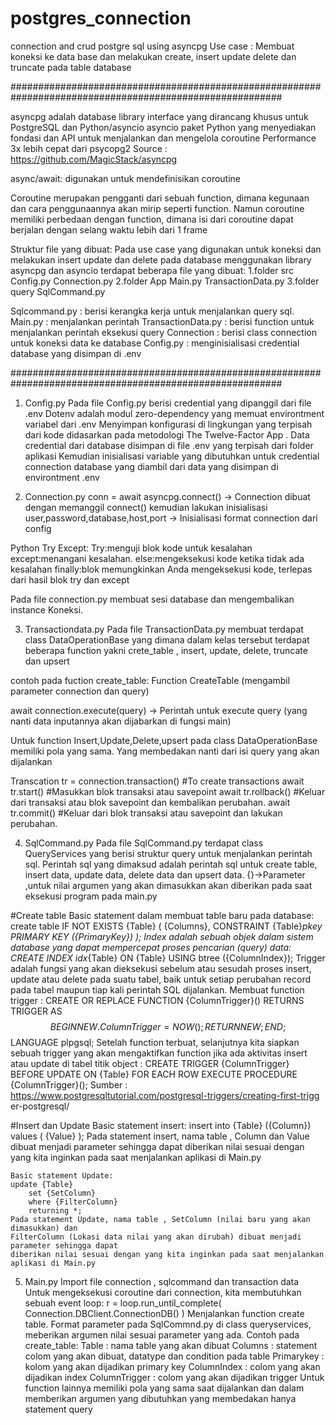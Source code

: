 # postgres_connection
connection and crud postgre sql using asyncpg 
Use case :
Membuat koneksi ke data base dan melakukan create, insert update delete dan truncate pada table database

#########################################################################################################
  
asyncpg adalah database library interface yang dirancang khusus untuk PostgreSQL dan Python/asyncio
asyncio paket Python yang menyediakan fondasi dan API untuk menjalankan dan mengelola coroutine
Performance 3x lebih cepat dari psycopg2
Source : https://github.com/MagicStack/asyncpg

async/await: digunakan untuk mendefinisikan coroutine

Coroutine merupakan pengganti dari sebuah function, 
dimana kegunaan dan cara penggunaannya akan mirip seperti function. 
Namun coroutine memiliki perbedaan dengan function, dimana isi dari coroutine 
dapat berjalan dengan selang waktu lebih dari 1 frame

Struktur file yang dibuat:
Pada use case yang digunakan untuk koneksi dan melakukan insert update dan delete 
pada database menggunakan library asyncpg dan asyncio terdapat beberapa file yang dibuat:
1.folder src 
  Config.py
  Connection.py
2.folder App
  Main.py
  TransactionData.py
3.folder query
  SqlCommand.py

Sqlcommand.py : berisi kerangka kerja untuk menjalankan query sql.
Main.py : menjalankan perintah
TransactionData.py : berisi function untuk menjalankan perintah eksekusi query 
Connection : berisi class connection untuk koneksi data ke database
Config.py : menginisialisasi credential database yang disimpan di .env

#########################################################################################################
1. Config.py
Pada file Config.py berisi credential yang dipanggil dari file .env 
Dotenv adalah modul zero-dependency yang memuat environtment variabel dari .env
Menyimpan konfigurasi di lingkungan yang terpisah dari kode didasarkan pada metodologi The Twelve-Factor App .
Data credential dari database disimpan di file .env yang terpisah dari folder aplikasi
Kemudian inisialisasi variable yang dibutuhkan untuk credential connection database yang diambil dari data 
yang disimpan di environtment .env
 
2. Connection.py
 conn = await asyncpg.connect() -> Connection dibuat dengan memanggil connect()
 kemudian lakukan inisialisasi user,password,database,host,port -> Inisialisasi format connection dari config
 
 Python Try Except:
 Try:menguji blok kode untuk kesalahan 
 except:menangani kesalahan.
 else:mengeksekusi kode ketika tidak ada kesalahan
 finally:blok memungkinkan Anda mengeksekusi kode, terlepas dari hasil blok try dan except
 
 Pada file connection.py membuat sesi database dan mengembalikan instance Koneksi.
 
3. Transactiondata.py
Pada file TransactionData.py membuat terdapat class DataOperationBase yang dimana dalam kelas tersebut terdapat 
beberapa function yakni crete_table , insert, update, delete, truncate dan upsert

contoh pada fuction create_table:
Function CreateTable (mengambil parameter connection dan query)

await connection.execute(query) -> Perintah untuk execute query (yang nanti data inputannya akan dijabarkan di fungsi main)
                   
Untuk function Insert,Update,Delete,upsert pada class DataOperationBase memiliki pola yang sama. 
Yang membedakan nanti dari isi query yang akan dijalankan

Transcation
tr = connection.transaction() #To create transactions
await tr.start() #Masukkan blok transaksi atau savepoint
await tr.rollback() #Keluar dari transaksi atau blok savepoint dan kembalikan perubahan.
await tr.commit() #Keluar dari blok transaksi atau savepoint dan lakukan perubahan.

4. SqlCommand.py
Pada file SqlCommand.py terdapat class QueryServices yang berisi struktur query untuk menjalankan perintah sql. 
Perintah sql yang dimaksud adalah perintah sql untuk create table, insert data, update data, delete data dan upsert data.
{}->Parameter ,untuk nilai argumen yang akan dimasukkan akan diberikan pada saat eksekusi program pada main.py

#Create table
  Basic statement dalam membuat table baru pada database:
   create table IF NOT EXISTS {Table} (
            {Columns},
            CONSTRAINT {Table}_pkey PRIMARY KEY ({PrimaryKey})
        );
  Index adalah sebuah objek dalam sistem database yang dapat mempercepat proses pencarian (query) data:
    CREATE INDEX idx_{Table} ON {Table} USING btree ({ColumnIndex});
  Trigger adalah fungsi yang akan dieksekusi sebelum atau sesudah proses insert, update atau delete pada suatu tabel, 
  baik untuk setiap perubahan record pada tabel maupun tiap kali perintah SQL dijalankan.
  Membuat function trigger :
    CREATE OR REPLACE FUNCTION {ColumnTrigger}()
        RETURNS TRIGGER AS $$
        BEGIN
            NEW.{ColumnTrigger} = NOW();
            RETURN NEW;
        END;
        $$ LANGUAGE plpgsql;
   Setelah function terbuat, selanjutnya kita siapkan sebuah trigger yang akan mengaktifkan function 
   jika ada aktivitas insert atau update di tabel titik object :
   CREATE TRIGGER {ColumnTrigger}
        BEFORE UPDATE ON {Table}
        FOR EACH ROW
        EXECUTE PROCEDURE {ColumnTrigger}();
   Sumber : https://www.postgresqltutorial.com/postgresql-triggers/creating-first-trigg er-postgresql/
   
   #Insert dan Update
   Basic statement insert:
    insert into {Table} ({Column})
            values (
                {Value}
            );
    Pada statement insert, nama table , Column dan Value dibuat menjadi parameter sehingga dapat 
    diberikan nilai sesuai dengan yang kita inginkan pada saat menjalankan aplikasi di Main.py
    
    Basic statement Update:
    update {Table}
        set {SetColumn}
        where {FilterColumn}
        returning *;
    Pada statement Update, nama table , SetColumn (nilai baru yang akan dimasukkan) dan 
    FilterColumn (Lokasi data nilai yang akan dirubah) dibuat menjadi parameter sehingga dapat 
    diberikan nilai sesuai dengan yang kita inginkan pada saat menjalankan aplikasi di Main.py
 
 5. Main.py
   Import file connection , sqlcommand dan transaction data
   Untuk mengeksekusi coroutine dari connection, kita membutuhkan sebuah event loop:
   r = loop.run_until_complete(
                Connection.DBClient.ConnectionDB()
                )
   Menjalankan function create table.
    Format parameter pada SqlCommnd.py di class queryservices, meberikan argumen nilai sesuai parameter yang ada.
    Contoh pada create_table:
      Table : nama table yang akan dibuat
      Columns : statement colom yang akan dibuat, datatype dan condition pada table
      Primarykey : kolom yang akan dijadikan primary key
      ColumnIndex : colom yang akan dijadikan index ColumnTrigger : colom yang akan dijadikan trigger
   Untuk function lainnya memiliki pola yang sama saat dijalankan dan dalam memberikan argumen yang dibutuhkan 
   yang membedakan hanya statement query
